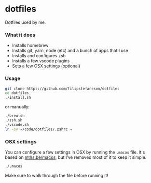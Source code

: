 # dotfiles

Dotfiles used by me.

### What it does

- Installs homebrew
- Installs git, yarn, node (etc) and a bunch of apps that I use
- Installs and configures zsh
- Installs a few vscode plugins
- Sets a few OSX settings (optional)

### Usage

```sh
git clone https://github.com/filipstefansson/dotfiles
cd dotfiles
./install.sh
```

or manually:

```sh
./brew.sh
./zsh.sh
./vscode.sh
ln -sv ~/code/dotfiles/.zshrc ~
```

### OSX settings

You can configure a few settings in OSX by running the `.macos` file. It's based on [mths.be/macos](https://mths.be/macos), but I've removed most of it to keep it simple.

```sh
./.macos
```

Make sure to walk through the file before running it!
